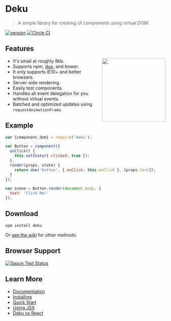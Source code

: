 # Deku

> A simple library for creating UI components using virtual DOM.

[![version](https://img.shields.io/npm/v/deku.svg?style=flat-square)](https://www.npmjs.com/package/deku) [![Circle CI](https://img.shields.io/circleci/project/BrightFlair/PHP.Gt.svg?style=flat-square)](https://circleci.com/gh/segmentio/deku)

## Features

<img  width="200" align="right" src="https://i.cloudup.com/fDqKHg1ude.png" />

* It's small at roughly 8kb. 
* Supports npm, [duo](https://github.com/duojs/duo), and bower.
* It only supports IE10+ and better browsers.
* Server-side rendering.
* Easily test components.
* Handles all event delegation for you without virtual events.
* Batched and optimized updates using `requestAnimationFrame`.

## Example

```js
var {component,dom} = require('deku');

var Button = component({
  onClick() {
    this.setState({ clicked: true });
  },
  render(props, state) {
    return dom('button', { onClick: this.onClick }, [props.text]);
  }
});

var scene = Button.render(document.body, {
  text: 'Click Me!'
});
```

## Download

```
npm install deku
```

Or [see the wiki](https://github.com/segmentio/deku/wiki/Installing) for other methods.

## Browser Support

[![Sauce Test Status](https://saucelabs.com/browser-matrix/deku.svg)](https://saucelabs.com/u/deku)

## Learn More

* [Documentation](https://github.com/segmentio/deku/wiki)
* [Installing](https://github.com/segmentio/deku/wiki/Installing)
* [Quick Start](https://github.com/segmentio/deku/wiki/Quick-Start)
* [Using JSX](https://github.com/segmentio/deku/wiki/Using-JSX)
* [Deku vs React](https://github.com/segmentio/deku/wiki/Deku-vs-React)
